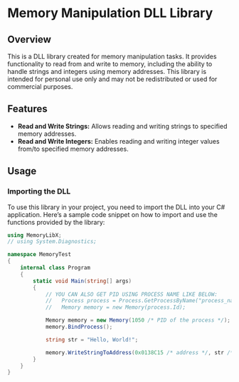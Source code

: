# Memory Manipulation DLL Library

## Overview

This is a DLL library created for memory manipulation tasks. It provides functionality to read from and write to memory, including the ability to handle strings and integers using memory addresses. This library is intended for personal use only and may not be redistributed or used for commercial purposes.

## Features

- **Read and Write Strings:** Allows reading and writing strings to specified memory addresses.
- **Read and Write Integers:** Enables reading and writing integer values from/to specified memory addresses.

## Usage

### Importing the DLL

To use this library in your project, you need to import the DLL into your C# application. Here’s a sample code snippet on how to import and use the functions provided by the library:

```csharp
using MemoryLibX;
// using System.Diagnostics;

namespace MemoryTest
{
    internal class Program
    {
        static void Main(string[] args)
        {
            // YOU CAN ALSO GET PID USING PROCESS NAME LIKE BELOW:
            //   Process process = Process.GetProcessByName("process_name")[0];
            //   Memory memory = new Memory(process.Id);

            Memory memory = new Memory(1050 /* PID of the process */);
            memory.BindProcess();

            string str = "Hello, World!";

            memory.WriteStringToAddress(0x0138C15 /* address */, str /* your string */, 16 /* allocation size */);
        }
    }
}

```
